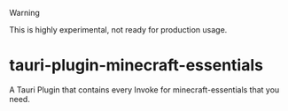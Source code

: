> [!WARNING]
> This is highly experimental, not ready for production usage.

# tauri-plugin-minecraft-essentials
A Tauri Plugin that contains every Invoke for minecraft-essentials that you need.
